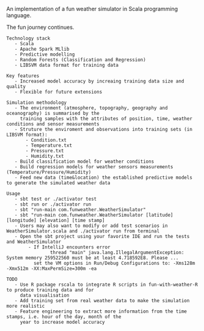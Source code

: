 An implementation of a fun weather simulator in Scala programming language.

The fun journey continues.


    Technology stack
       - Scala 
       - Apache Spark MLlib 
       - Predictive modelling 
       - Random Forests (Classification and Regression) 
       - LIBSVM data format for training data

    Key features
       - Increased model accuracy by increaing training data size and quality 
       - Flexible for future extensions 

    Simulation methodology 
       - The environment (atmosphere, topography, geography and oceanography) is summarised by the
         training samples with the attributes of position, time, weather conditions and sensor measurements  
       - Struture the enviroment and observations into training sets (in LIBSVM format):
           - Condition.txt
           - Temperature.txt
           - Pressure.txt
           - Humidity.txt
       - Build classification model for weather conditions 
       - Build regression models for weather sensors measurements (Temperature/Pressure/Humidity) 
       - Feed new data (time&location) the established predictive models to generate the simulated weather data

    Usage
       - sbt test or ./activator test 
       - sbt run or ./activator run
       - sbt "run-main com.funweather.WeatherSimulator"
       - sbt "run-main com.funweather.WeatherSimulator [latitude] [longitude] [elevation] [time stamp] 
       - Users may also want to modify or add test scenarios in WeatherSimulator.scala and ./activator run from terminal
       - Open the sbt project using your favorite IDE and run the tests and WeatherSimulator 
            - If IntelliJ encounters error 
                    thread "main" java.lang.IllegalArgumentException: System memory 259522560 must be at least 4.718592E8. Please ...
              set the VM options in Run/Debug Configurations to: -Xms128m -Xmx512m -XX:MaxPermSize=300m -ea

    TODO
       - Use R package rscala to integrate R scripts in fun-with-weather-R to produce training data and for
         data visualisation
       - Add training set from real weather data to make the simulation more realistic 
       - Feature engineering to extract more information from the time stamps, i.e. hour of the day, month of the 
         year to increase model accuracy
